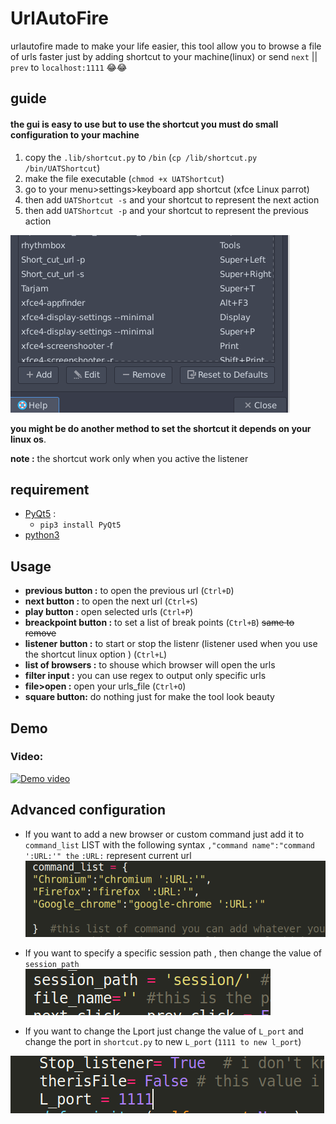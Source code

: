 # UrlAutoFire
urlautofire made to make your life easier, this tool allow you to browse a file of urls faster just by adding shortcut to your machine(linux) or send `next` || `prev` to `localhost:1111` 😂😂

## guide 

#### the gui is easy to use but to use the shortcut you must do small configuration to your machine  
1. copy the `.lib/shortcut.py` to `/bin` (`cp /lib/shortcut.py /bin/UATShortcut`)
1. make the file executable (`chmod +x UATShortcut`)
1. go to your menu>settings>keyboard app shortcut (xfce Linux parrot)
1. then add `UATShortcut -s` and your shortcut to represent the next action
1. then add `UATShortcut -p` and your shortcut to represent the previous action


![keyboardshortcut](./imgt/shortcut.png)

**you might be do another method to set the shortcut it depends on your linux os**.

**note :** the shortcut work only when you active the listener
## requirement 

* [PyQt5](https://pypi.org/project/PyQt5/) : 
   * `pip3 install PyQt5`
* [python3](https://www.python.org/downloads/) 
## Usage 
* **previous button :** to open the previous url (`Ctrl+D`)
* **next button :** to open the next url (`Ctrl+S`)
* **play button :** open selected urls (`Ctrl+P`)  
* **breackpoint button :** to set a list of break points (`Ctrl+B`) ~~same to remove~~
* **listener button :** to start or stop the listenr (listener used when you use the shortcut linux option ) (`Ctrl+L`)
* **list of browsers  :** to shouse which browser will open the urls 
* **filter input :** you can use regex to output only specific urls 
* **file>open :** open your urls_file (`Ctrl+O`)
* **square button:** do nothing just for make the tool look beauty


## Demo 

### Video:

[![Demo video](https://img.youtube.com/vi/ph1abRpTFoY/0.jpg)](https://www.youtube.com/watch?v=ph1abRpTFoY)

## Advanced configuration

* If you want to add a new browser or custom command just add it to `command_list` LIST with the following syntax `,"command name":"command ':URL:'" the` `:URL:` represent current url 
![commandlist](./imgt/commandlist.png)

* If you want to specify a specific session path , then change the value of `session_path` 
![sessionpath](./imgt/session.png)

* If you want to change the Lport just change the value of `L_port` and change the port in `shortcut.py` to new `L_port` (`1111 to new l_port`) 

![L_PORT](./imgt/L_port.png)
